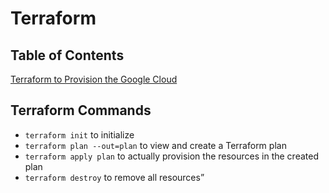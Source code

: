# Terraform

## Table of Contents
[Terraform to Provision the Google Cloud](terraform-google-cloud/index.md)


## Terraform Commands
- `terraform init` to initialize
- `terraform plan --out=plan` to view and create a Terraform plan
- `terraform apply plan` to actually provision the resources in the created plan
- `terraform destroy` to remove all resources”
